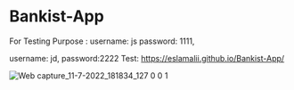 # Bankist-App

For Testing Purpose :
username: js
password: 1111,

username: jd, 
password:2222 
Test: https://eslamalii.github.io/Bankist-App/



![Web capture_11-7-2022_181834_127 0 0 1](https://user-images.githubusercontent.com/13966657/178310858-c3185f1a-b900-4bdb-a3ab-bfed8397c278.jpeg)
